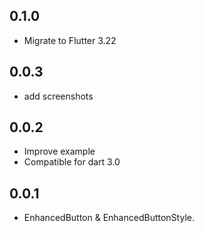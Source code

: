 ## 0.1.0
* Migrate to Flutter 3.22

## 0.0.3
* add screenshots

## 0.0.2

* Improve example
* Compatible for dart 3.0

## 0.0.1

* EnhancedButton & EnhancedButtonStyle.
